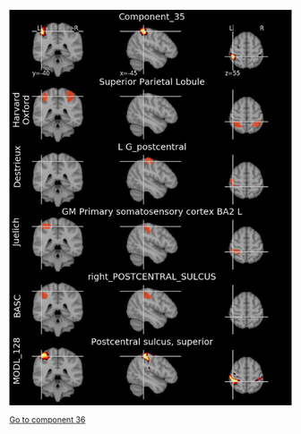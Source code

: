 


![35](preliminary/35.jpg "Component 35")

[Go to component 36](https://parietal-inria.github.io/MODL_atlas/512/36 "Component 36")